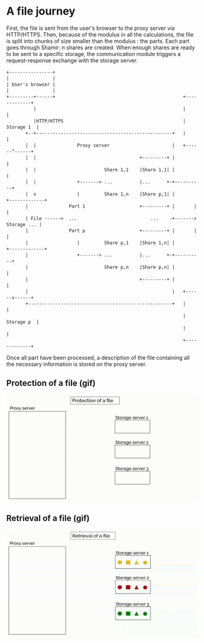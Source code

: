 # A file journey

First, the file is sent from the user's browser to the proxy server via HTTP/HTTPS. Then, because of the modulus in all the calculations, the file is split into chunks of size smaller than the modulus : the parts.
Each part goes through Shamir: *n* shares are created. When enough shares are ready to be sent to a specific storage, the communication module triggers a request-response exchange with the storage server.


```
+----------------+                                                              
|                |                                                              
| User's browser |                                                              
|                |                                                              
+---------+------+                                               +-------------+
          |                                                      |             |
          |HTTP/HTTPS                                            |  Storage 1  |
       +--+--------------------------------------------------+   |             |
       |  |               Proxy server                       |   +------^------+
       |  |                                      +---------+ |          |       
       |  |                         Share 1,1    |Share 1,1| |          |       
       |  |               +-------> ...          |...      +-+----------+       
       |  v               |         Share 1,n    |Share p,1| |       +-------------+
       |               Part 1                    +---------+ |       |             |
       | File ------>  ...                           ...    -+-------> Storage ... |
       |               Part p                    +---------+ |       |             |
       |                  |         Share p,1    |Share 1,n| |       +-------------+
       |                  +-------> ...          |...      +-+----------+        
       |                            Share p,n    |Share p,n| |          |        
       |                                         +---------+ |          |        
       |                                                     |   +------v------+ 
       +-----------------------------------------------------+   |             | 
                                                                 |  Storage p  | 
                                                                 |             | 
                                                                 +-------------+ 
```

Once all part have been processed, a description of the file containing all the necessary information is stored on the proxy server.

## Protection of a file (gif)
![Protection](../images/protection.gif)

## Retrieval of a file (gif)
![Retrieval](../images/retrieval.gif)
